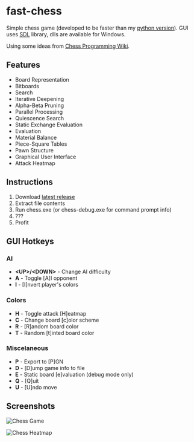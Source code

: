 # fast-chess
Simple chess game (developed to be faster than my [python version](https://github.com/fredericojordan/chess)). GUI uses [SDL](https://www.libsdl.org/) library, dlls are available for Windows.

Using some ideas from [Chess Programming Wiki](http://chessprogramming.wikispaces.com).

## Features
- Board Representation
 - Bitboards
- Search
 - Iterative Deepening
 - Alpha-Beta Pruning
 - Parallel Processing
 - Quiescence Search
 - Static Exchange Evaluation
- Evaluation
 - Material Balance
 - Piece-Square Tables
 - Pawn Structure
- Graphical User Interface
 - Attack Heatmap

## Instructions
1. Download [latest release](https://github.com/fredericojordan/fast-chess/releases)
2. Extract file contents
3. Run chess.exe (or chess-debug.exe for command prompt info)
4. ???
5. Profit

## GUI Hotkeys
### AI
- **\<UP\>/\<DOWN\>** - Change AI difficulty
- **A** - Toggle [A]I opponent
- **I** - [I]nvert player's colors

### Colors
- **H** - Toggle attack [H]eatmap
- **C** - Change board [c]olor scheme
- **R** - [R]andom board color
- **T** - Random [t]inted board color

### Miscelaneous
- **P** - Export to [P]GN
- **D** - [D]ump game info to file
- **E** - Static board [e]valuation (debug mode only)
- **Q** - [Q]uit
- **U** - [U]ndo move

## Screenshots
![Chess Game](http://i.imgur.com/O6rcSqu.png)

![Chess Heatmap](http://i.imgur.com/qvwbINN.png)
